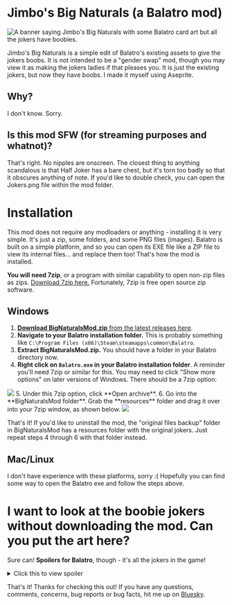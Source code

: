 # Jimbo's Big Naturals (a Balatro mod)

<img src="https://i.imgur.com/GqlqXjt.png" alt="A banner saying Jimbo's Big Naturals with some Balatro card art but all the jokers have boobies.">

Jimbo's Big Naturals is a simple edit of Balatro's existing assets to give the jokers boobs. It is not intended to be a "gender swap" mod, though you may view it as making the jokers ladies if that pleases you. It is just the existing jokers, but now they have boobs. I made it myself using Aseprite.

## Why?

I don't know. Sorry.

## Is this mod SFW (for streaming purposes and whatnot)?

That's right. No nipples are onscreen. The closest thing to anything scandalous is that Half Joker has a bare chest, but it's torn too badly so that it obscures anything of note. If you'd like to double check, you can open the Jokers.png file within the mod folder.

# Installation

This mod does not require any modloaders or anything - installing it is very simple. It's just a zip, some folders, and some PNG files (images). Balatro is built on a simple platform, and so you can open its EXE file like a ZIP file to view its internal files... and replace them too! That's how the mod is installed.

**You will need 7zip**, or a program with similar capability to open non-zip files as zips. <a href="https://www.7-zip.org/">Download 7zip here.</a> Fortunately, 7zip is free open source zip software.

## Windows

1. <a href="https://github.com/prettypinkpansy/jimbos-big-naturals/releases/tag/release">**Download BigNaturalsMod.zip** from the latest releases here</a>.
2. **Navigate to your Balatro installation folder.** This is probably something like `C:\Program Files (x86)\Steam\steamapps\common\Balatro`.
3. **Extract BigNaturalsMod.zip.** You should have a folder in your Balatro directory now.
4. **Right click on `Balatro.exe` in your Balatro installation folder**. A reminder you'll need 7zip or similar for this. You may need to click "Show more options" on later versions of Windows. There should be a 7zip option:
<img src="https://i.imgur.com/Z9TwkB8.png">
5. Under this 7zip option, click **Open archive**.
6. Go into the **BigNaturalsMod folder**. Grab the **resources** folder and drag it over into your 7zip window, as shown below.
<img src="https://i.imgur.com/BC0oWfI.gif">

That's it! If you'd like to uninstall the mod, the "original files backup" folder in BigNaturalsMod has a resources folder with the original jokers. Just repeat steps 4 through 6 with that folder instead.

## Mac/Linux

I don't have experience with these platforms, sorry :( Hopefully you can find some way to open the Balatro exe and follow the steps above.

# I want to look at the boobie jokers without downloading the mod. Can you put the art here?
Sure can! **Spoilers for Balatro**, though - it's all the jokers in the game!
<details>
  <summary>Click this to view spoiler</summary>
  
  <img src="https://i.imgur.com/bHtAQO9.png">
  
</details>

That's it! Thanks for checking this out! If you have any questions, comments, concerns, bug reports or bug facts, hit me up on <a href="https://bsky.app/profile/prettypinkpansy.bsky.social">Bluesky</a>.
